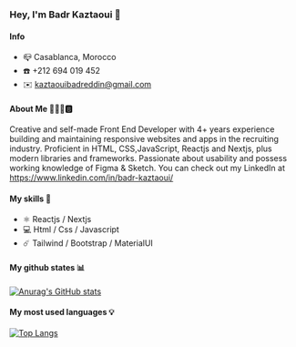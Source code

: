 ### Hey, I'm Badr Kaztaoui 👋

#### Info

-  📪 Casablanca, Morocco
-  ☎️ +212 694 019 452
-  ✉️ kaztaouibadreddin@gmail.com

#### About Me 🧑🏾‍🦱🅱️

Creative and self-made Front End Developer with 4+ years experience building and maintaining responsive websites and apps in the recruiting industry. Proficient in HTML, CSS,JavaScript, Reactjs and Nextjs, plus modern libraries and frameworks. Passionate about usability and possess working knowledge of Figma & Sketch.
You can check out my LinkedIn at https://www.linkedin.com/in/badr-kaztaoui/

#### My skills 🧶

- ⚛️ Reactjs / Nextjs
- 💻 Html / Css / Javascript
- ☄️ Tailwind / Bootstrap / MaterialUI

#### My github states 📊

[![Anurag's GitHub stats](https://github-readme-stats.vercel.app/api?username=badreddinkaztaoui&show_icons=true&theme=radical)](https://github.com/badreddinkaztaoui/github-readme-stats)

#### My most used languages 💡

[![Top Langs](https://github-readme-stats.vercel.app/api/top-langs/?username=badreddinkaztaoui&layout=compact&show_icons=true&theme=radical)](https://github.com/badreddinkaztaoui/github-readme-stats)

